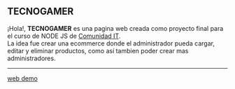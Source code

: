 ## TECNOGAMER
¡Hola!, **TECNOGAMER** es una pagina web creada como proyecto final para el curso de NODE JS de [Comunidad IT](https://www.comunidadit.org/).  
La idea fue crear una ecommerce donde el administrador pueda cargar, editar y eliminar productos, como así tambien poder crear mas administradores.
___

[web demo](https://tecnogamer.herokuapp.com/)
